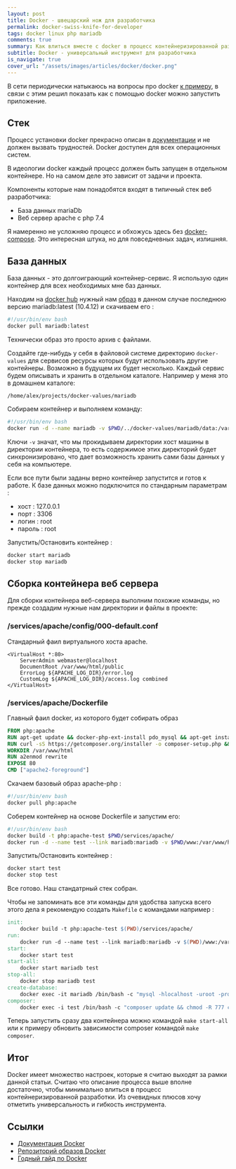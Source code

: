 ```yaml
---
layout: post 
title: Docker - швецарский нож для разработчика
permalink: docker-swiss-knife-for-developer
tags: docker linux php mariadb
comments: true
summary: Как влиться вместе с docker в процесс контейнеризированной разработки
subtitle: Docker - универсальный инструмент для разработчика
is_navigate: true
cover_url: "/assets/images/articles/docker/docker.png"
---
```


В сети периодически натыкаюсь на вопросы про docker [к примеру](https://qna.habr.com/q/697294), в связи с этим
решил показать как с помощью docker можно запустить приложение.

## Стек

Процесс установки docker прекрасно описан в [документации](https://docs.docker.com/install/linux/docker-ce/ubuntu/)
и не должен вызвать трудностей. Docker доступен для всех операционных систем.

В идеологии docker каждый процесс должен быть запущен в отдельном контейнере. 
Но на самом деле это зависит от задачи и проекта.

Компоненты которые нам понадобятся входят в типичный стек веб разработчика:
- База данных mariaDb
- Веб сервер apache с php 7.4

Я намеренно не усложняю процесс и обхожусь здесь без [docker-compose](https://docs.docker.com/compose/). 
Это интересная штука, но для повседневных задач, излишняя.

## База данных

База данных - это долгоиграющий контейнер-сервис. Я использую один контейнер для всех необходимых мне баз данных.

Находим на [docker hub](https://hub.docker.com) нужный нам [образ](https://hub.docker.com/_/mariadb) в данном случае последнюю версию mariadb:latest (10.4.12) и скачиваем его :

```bash
#!/usr/bin/env bash
docker pull mariadb:latest
```
Технически образ это просто архив с файлами.

Создайте где-нибудь у себя в файловой системе директорию `docker-values` для сервисов ресурсы которых будут использовать другие
контейнеры. Возможно в будущем их будет несколько. Каждый сервис будем описывать и хранить в отдельном
каталоге. Например у меня это в домашнем каталоге:

~~~text
/home/alex/projects/docker-values/mariadb
~~~

Cобираем контейнер и выполняем команду:
```bash
#!/usr/bin/env bash
docker run -d --name mariadb -v $PWD/../docker-values/mariadb/data:/var/lib/mysql -v $PWD/../docker-values/mariadb/logs:/var/lib/mysql/logs -e MYSQL_ROOT_PASSWORD=root -p 127.0.0.1:3306:3306 mariadb:latest
```
Ключи `-v` значат, что мы прокидываем директории хост машины в директории контейнера, то есть содержимое этих директорий будет синхронизировано, что дает возможность хранить сами базы данных у себя на компьютере.

Если все пути были заданы верно контейнер запустится и готов к работе. К базе данных можно подключится по стандарным параметрам :
- хост : 127.0.0.1
- порт : 3306
- логин : root
- пароль : root

Запустить/Остановить контейнер :

~~~bash
docker start mariadb
docker stop mariadb
~~~

## Сборка контейнера веб сервера

Для сборки контейнера веб-сервера выполним похожие команды, но прежде создадим нужные нам директории и файлы в проекте:

### /services/apache/config/000-default.conf

Стандарный фаил виртуального хоста apache.

```apacheconfig
<VirtualHost *:80>
	ServerAdmin webmaster@localhost
	DocumentRoot /var/www/html/public
	ErrorLog ${APACHE_LOG_DIR}/error.log
	CustomLog ${APACHE_LOG_DIR}/access.log combined
</VirtualHost>
```

### /services/apache/Dockerfile

Главный фаил docker, из которого будет собирать образ

```dockerfile
FROM php:apache
RUN apt-get update && docker-php-ext-install pdo_mysql && apt-get install git unzip vim -y
RUN curl -sS https://getcomposer.org/installer -o composer-setup.php && php composer-setup.php --install-dir=/usr/local/bin --filename=composer && rm composer-setup.php
WORKDIR /var/www/html
RUN a2enmod rewrite
EXPOSE 80
CMD ["apache2-foreground"]
```

Скачаем базовый образ apache-php :

```bash
#!/usr/bin/env bash
docker pull php:apache
```

Соберем контейнер на основе Dockerfile и запустим его:

```bash
#!/usr/bin/env bash
docker build -t php:apache-test $PWD/services/apache/
docker run -d --name test --link mariadb:mariadb -v $PWD/www:/var/www/html -v $PWD/services/apache/config/000-default.conf:/etc/apache2/sites-available/000-default.conf -p 127.0.0.1:80:80 php:apache-test
```

Запустить/Остановить контейнер :

~~~bash
docker start test
docker stop test
~~~

Все готово. Наш стандатрный стек собран.

Чтобы не запоминать все эти команды для удобства запуска всего этого дела я рекомендую создать `Makefile` с командами например :

~~~makefile
init:
	docker build -t php:apache-test $(PWD)/services/apache/
run:
	docker run -d --name test --link mariadb:mariadb -v $(PWD)/www:/var/www/html -v $(PWD)/services/apache/config/000-default.conf:/etc/apache2/sites-available/000-default.conf -p 127.0.0.1:80:80 php:apache-test
start:
	docker start test
start-all:
	docker start mariadb test
stop-all:
	docker stop mariadb test
create-database:
	docker exec -it mariadb /bin/bash -c "mysql -hlocalhost -uroot -proot -e 'CREATE DATABASE test' && echo ok"
composer:
	docker exec -i test /bin/bash -c "composer update && chmod -R 777 composer.lock"
~~~

Теперь запустить сразу два контейнера можно командой `make start-all` или к примеру обновить зависимости composer командой `make composer`.

## Итог

Docker имеет множество настроек, которые я считаю выходят за рамки данной статьи.
Считаю что описание процесса выше вполне достаточно, чтобы минимально влиться в процесс контейнеризированной разработки.
Из очевидных плюсов хочу отметить универсальность и гибкость инструмента.

## Ссылки

- [Документация Docker](https://docs.docker.com/)
- [Репозиторий образов Docker](https://hub.docker.com/)
- [Годный гайд по Docker](https://guides.hexlet.io/docker/)